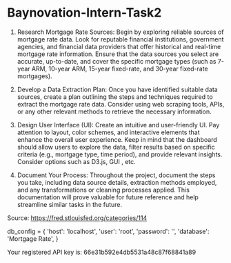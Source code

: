 # Baynovation-Intern-Task2

1. Research Mortgage Rate Sources: Begin by exploring reliable sources of mortgage rate data. Look for reputable financial institutions, government agencies, and financial data providers that offer historical and real-time mortgage rate information. Ensure that the data sources you select are accurate, up-to-date, and cover the specific mortgage types (such as 7-year ARM, 10-year ARM, 15-year fixed-rate, and 30-year fixed-rate mortgages).

2. Develop a Data Extraction Plan: Once you have identified suitable data sources, create a plan outlining the steps and techniques required to extract the mortgage rate data. Consider using web scraping tools, APIs, or any other relevant methods to retrieve the necessary information. 

3. Design User Interface (UI): Create an intuitive and user-friendly UI. Pay attention to layout, color schemes, and interactive elements that enhance the overall user experience. Keep in mind that the dashboard should allow users to explore the data, filter results based on specific criteria (e.g., mortgage type, time period), and provide relevant insights. Consider options such as D3.js, GUI , etc.

4. Document Your Process: Throughout the project, document the steps you take, including data source details, extraction methods employed, and any transformations or cleaning processes applied. This documentation will prove valuable for future reference and help streamline similar tasks in the future.


Source: https://fred.stlouisfed.org/categories/114

db_config = {
    'host': 'localhost',
    'user': 'root',
    'password': '',
    'database': 'Mortgage Rate',
}

Your registered API key is: 66e31b592e4db5531a48c87f68841a89